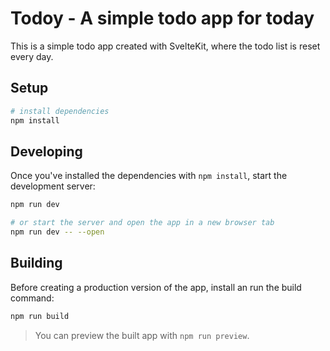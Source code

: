 # Todoy - A simple todo app for today

This is a simple todo app created with SvelteKit, where the todo list is reset every day.

## Setup

```bash
# install dependencies
npm install
```

## Developing

Once you've installed the dependencies with `npm install`, start the development server:

```bash
npm run dev

# or start the server and open the app in a new browser tab
npm run dev -- --open
```

## Building

Before creating a production version of the app, install an run the build command:

```bash
npm run build
```

> You can preview the built app with `npm run preview`.
